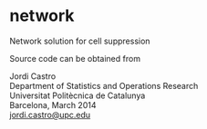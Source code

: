 # network
Network solution for cell suppression

Source code can be obtained from

Jordi Castro  
Department of Statistics and Operations Research  
Universitat Politècnica de Catalunya  
Barcelona, March 2014  
jordi.castro@upc.edu
